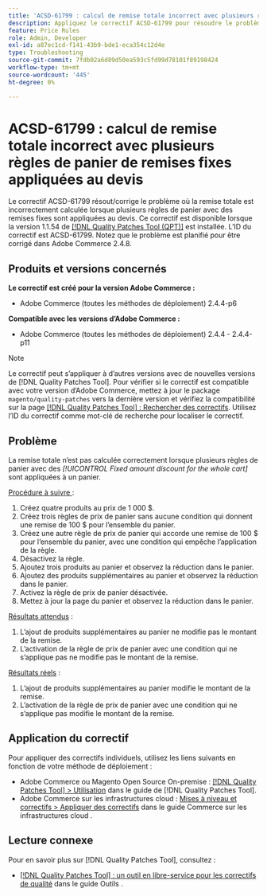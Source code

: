 ```yaml
---
title: 'ACSD-61799 : calcul de remise totale incorrect avec plusieurs règles de panier de remises fixes appliquées au devis'
description: Appliquez le correctif ACSD-61799 pour résoudre le problème d’Adobe Commerce en raison duquel la remise totale n’est pas correctement calculée lorsque plusieurs règles de panier avec des remises fixes sont appliquées au devis.
feature: Price Rules
role: Admin, Developer
exl-id: a87ec1cd-f141-43b9-bde1-eca354c12d4e
type: Troubleshooting
source-git-commit: 7fdb02a6d89d50ea593c5fd99d78101f89198424
workflow-type: tm+mt
source-wordcount: '445'
ht-degree: 0%

---
```


# ACSD-61799 : calcul de remise totale incorrect avec plusieurs règles de panier de remises fixes appliquées au devis

Le correctif ACSD-61799 résout/corrige le problème où la remise totale est incorrectement calculée lorsque plusieurs règles de panier avec des remises fixes sont appliquées au devis. Ce correctif est disponible lorsque la version 1.1.54 de [[!DNL Quality Patches Tool (QPT)]](/help/tools/quality-patches-tool/quality-patches-tool-to-self-serve-quality-patches.md) est installée. L’ID du correctif est ACSD-61799. Notez que le problème est planifié pour être corrigé dans Adobe Commerce 2.4.8.

## Produits et versions concernés

**Le correctif est créé pour la version Adobe Commerce :**

* Adobe Commerce (toutes les méthodes de déploiement) 2.4.4-p6

**Compatible avec les versions d’Adobe Commerce :**

* Adobe Commerce (toutes les méthodes de déploiement) 2.4.4 - 2.4.4-p11

>[!NOTE]
>
>Le correctif peut s’appliquer à d’autres versions avec de nouvelles versions de [!DNL Quality Patches Tool]. Pour vérifier si le correctif est compatible avec votre version d’Adobe Commerce, mettez à jour le package `magento/quality-patches` vers la dernière version et vérifiez la compatibilité sur la page [[!DNL Quality Patches Tool] : Rechercher des correctifs](https://experienceleague.adobe.com/tools/commerce-quality-patches/index.html?lang=fr). Utilisez l’ID du correctif comme mot-clé de recherche pour localiser le correctif.

## Problème

La remise totale n’est pas calculée correctement lorsque plusieurs règles de panier avec des *[!UICONTROL Fixed amount discount for the whole cart]* sont appliquées à un panier.

<u>Procédure à suivre </u> :

1. Créez quatre produits au prix de 1 000 $.
1. Créez trois règles de prix de panier sans aucune condition qui donnent une remise de 100 $ pour l’ensemble du panier.
1. Créez une autre règle de prix de panier qui accorde une remise de 100 $ pour l’ensemble du panier, avec une condition qui empêche l’application de la règle.
1. Désactivez la règle.
1. Ajoutez trois produits au panier et observez la réduction dans le panier.
1. Ajoutez des produits supplémentaires au panier et observez la réduction dans le panier.
1. Activez la règle de prix de panier désactivée.
1. Mettez à jour la page du panier et observez la réduction dans le panier.

<u>Résultats attendus</u> :

1. L’ajout de produits supplémentaires au panier ne modifie pas le montant de la remise.
1. L’activation de la règle de prix de panier avec une condition qui ne s’applique pas ne modifie pas le montant de la remise.

<u>Résultats réels</u> :

1. L’ajout de produits supplémentaires au panier modifie le montant de la remise.
1. L’activation de la règle de prix de panier avec une condition qui ne s’applique pas modifie le montant de la remise.

## Application du correctif

Pour appliquer des correctifs individuels, utilisez les liens suivants en fonction de votre méthode de déploiement :

* Adobe Commerce ou Magento Open Source On-premise : [[!DNL Quality Patches Tool] > Utilisation](/help/tools/quality-patches-tool/usage.md) dans le guide de [!DNL Quality Patches Tool].
* Adobe Commerce sur les infrastructures cloud : [Mises à niveau et correctifs > Appliquer des correctifs](https://experienceleague.adobe.com/docs/commerce-cloud-service/user-guide/develop/upgrade/apply-patches.html?lang=fr) dans le guide Commerce sur les infrastructures cloud .

## Lecture connexe

Pour en savoir plus sur [!DNL Quality Patches Tool], consultez :

* [[!DNL Quality Patches Tool] : un outil en libre-service pour les correctifs de qualité](/help/tools/quality-patches-tool/quality-patches-tool-to-self-serve-quality-patches.md) dans le guide Outils .
